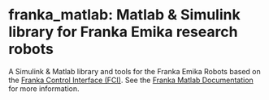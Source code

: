 # franka_matlab: Matlab & Simulink library for Franka Emika research robots

A Simulink & Matlab library and tools for the Franka Emika Robots based on the [Franka Control Interface (FCI)](https://frankaemika.github.io/docs/). See the [Franka Matlab Documentation](https://frankaemika.github.io/docs/franka_matlab/franka_matlab.html) for more information.